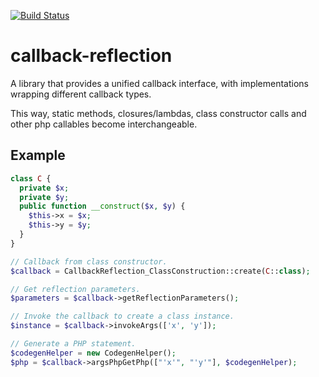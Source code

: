 [![Build Status](https://secure.travis-ci.org/donquixote/callback-reflection.png)](https://travis-ci.org/donquixote/callback-reflection)

# callback-reflection

A library that provides a unified callback interface, with implementations wrapping different callback types.

This way, static methods, closures/lambdas, class constructor calls and other php callables become interchangeable.


## Example

```php
class C {
  private $x;
  private $y;
  public function __construct($x, $y) {
    $this->x = $x;
    $this->y = $y;
  }
}

// Callback from class constructor.
$callback = CallbackReflection_ClassConstruction::create(C::class);

// Get reflection parameters.
$parameters = $callback->getReflectionParameters();

// Invoke the callback to create a class instance.
$instance = $callback->invokeArgs(['x', 'y']);

// Generate a PHP statement.
$codegenHelper = new CodegenHelper();
$php = $callback->argsPhpGetPhp(["'x'", "'y'"], $codegenHelper);
```
